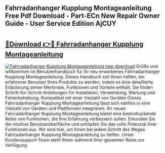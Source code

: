 ## Fahrradanhanger Kupplung Montageanleitung Free Pdf Download - Part-ECn New Repair Owner Guide - User Service Edition AjCUY

# <h2><a href="http://df6vqd.blite.top/?on=Fahrradanhanger+Kupplung+Montageanleitung">🔗Download 👉🔴 Fahrradanhanger Kupplung Montageanleitung</a></h2>

[![Fahrradanhanger Kupplung Montageanleitung new download](https://i.imgur.com/lujVjoI.png)](http://df6vqd.blite.top/?on=Fahrradanhanger+Kupplung+Montageanleitung)
Grüße und willkommen im Benutzerhandbuch für Ihr neu erworbenes Fahrradanhanger Kupplung Montageanleitung. Dieses Handbuch soll Ihnen helfen, ein erfahrener Benutzer Ihres Produkts zu werden, indem es eine detaillierte Erläuterung seiner Merkmale, Funktionen und Vorteile enthält. Sie finden Schritt-für-Schritt-Anleitungen für Installation, Verwendung, Wartung und Fehlerbehebung. Kompatibel mit einer Vielzahl von Geräten Dieses Fahrradanhanger Kupplung Montageanleitung lässt sich nahtlos in eine Vielzahl von Geräten und Plattformen integrieren. Ihr neues Fahrradanhanger Kupplung Montageanleitung bietet eine beeindruckende Reihe von Funktionen, die Ihre Erfahrung verbessern sollen. Erkunden Sie die intuitive Benutzeroberfläche und schöpfen Sie das volle Potenzial ihrer Funktionen aus. Wir sind hier, um Ihnen bei jedem Schritt des Weges Fahrradanhanger Kupplung Montageanleitung zu helfen. Unser Kundensupport-Team steht Ihnen während Ihrer gesamten Reise zur Verfügung.
